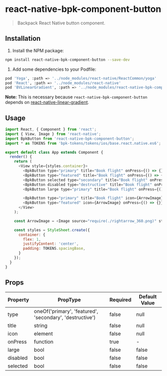 # react-native-bpk-component-button

> Backpack React Native button component.

## Installation

1. Install the NPM package:
```sh
npm install react-native-bpk-component-button --save-dev
```

1. Add some dependencies to your Podfile:
```sh
pod 'Yoga', :path => '../node_modules/react-native/ReactCommon/yoga'
pod 'React', :path => '../node_modules/react-native'
pod 'BVLinearGradient', :path => '../node_modules/react-native-bpk-component-button/node_modules/react-native-linear-gradient'
```

**Note:** This is necessary because `react-native-bpk-component-button` depends on [react-native-linear-gradient](https://github.com/react-native-community/react-native-linear-gradient).

## Usage

```js
import React, { Component } from 'react';
import { View, Image } from 'react-native';
import BpkButton from 'react-native-bpk-component-button';
import * as TOKENS from 'bpk-tokens/tokens/ios/base.react.native.es6';

export default class App extends Component {
  render() {
    return (
      <View style={styles.container}>
        <BpkButton type="primary" title="Book flight" onPress={() => {}} />
        <BpkButton type="featured" title="Book flight" onPress={() => {}} />
        <BpkButton selected type="secondary" title="Book flight" onPress={() => {}} />
        <BpkButton disabled type="destructive" title="Book flight" onPress={() => {}} />
        <BpkButton large type="primary" title="Book flight" onPress={() => {}} />

        <BpkButton type="primary" title="Book flight" icon={ArrowImage} onPress={() => {}} />
        <BpkButton type="featured" icon={ArrowImage} onPress={() => {}} />
      </View>
    );

    const ArrowImage = <Image source="require(./rightarrow_360.png)" style={{ height: 14, width: 16 }}/>;

    const styles = StyleSheet.create({
      container: {
        flex: 1,
        justifyContent: 'center',
        padding: TOKENS.spacingBase,
      }
    });
  }
}
```

## Props

| Property    | PropType                                                  | Required | Default Value |
| ----------- | --------------------------------------------------------- | -------- | ------------- |
| type        | oneOf('primary', 'featured', 'secondary', 'destructive')  | false    | null          |
| title       | string                                                    | false    | null          |
| icon        | element                                                   | false    | null          |
| onPress     | function                                                  | true     | -             |
| large       | bool                                                      | false    | false         |
| disabled    | bool                                                      | false    | false         |
| selected    | bool                                                      | false    | false         |
